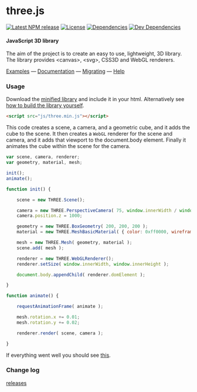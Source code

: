 three.js
========

[![Latest NPM release][npm-badge]][npm-badge-url]
[![License][license-badge]][license-badge-url]
[![Dependencies][dependencies-badge]][dependencies-badge-url]
[![Dev Dependencies][devDependencies-badge]][devDependencies-badge-url]

#### JavaScript 3D library ####

The aim of the project is to create an easy to use, lightweight, 3D library. The library provides &lt;canvas&gt;, &lt;svg&gt;, CSS3D and WebGL renderers.

[Examples](http://threejs.org/examples/) — [Documentation](http://threejs.org/docs/) — [Migrating](https://github.com/mrdoob/three.js/wiki/Migration) — [Help](http://stackoverflow.com/questions/tagged/three.js)


### Usage ###

Download the [minified library](http://threejs.org/build/three.min.js) and include it in your html.
Alternatively see [how to build the library yourself](https://github.com/mrdoob/three.js/wiki/Build-instructions).

```html
<script src="js/three.min.js"></script>
```

This code creates a scene, a camera, and a geometric cube, and it adds the cube to the scene. It then creates a `WebGL` renderer for the scene and camera, and it adds that viewport to the document.body element. Finally it animates the cube within the scene for the camera.

```javascript
var scene, camera, renderer;
var geometry, material, mesh;

init();
animate();

function init() {

	scene = new THREE.Scene();

	camera = new THREE.PerspectiveCamera( 75, window.innerWidth / window.innerHeight, 1, 10000 );
	camera.position.z = 1000;

	geometry = new THREE.BoxGeometry( 200, 200, 200 );
	material = new THREE.MeshBasicMaterial( { color: 0xff0000, wireframe: true } );

	mesh = new THREE.Mesh( geometry, material );
	scene.add( mesh );

	renderer = new THREE.WebGLRenderer();
	renderer.setSize( window.innerWidth, window.innerHeight );

	document.body.appendChild( renderer.domElement );

}

function animate() {

	requestAnimationFrame( animate );

	mesh.rotation.x += 0.01;
	mesh.rotation.y += 0.02;

	renderer.render( scene, camera );

}
```

If everything went well you should see [this](http://jsfiddle.net/hfj7gm6t/).

### Change log ###

[releases](https://github.com/mrdoob/three.js/releases)



[npm-badge]: https://img.shields.io/npm/v/three.svg
[npm-badge-url]: https://www.npmjs.com/package/three
[license-badge]: https://img.shields.io/npm/l/three.svg
[license-badge-url]: ./LICENSE
[dependencies-badge]: https://img.shields.io/david/mrdoob/three.js.svg
[dependencies-badge-url]: https://david-dm.org/mrdoob/three.js
[devDependencies-badge]: https://img.shields.io/david/dev/mrdoob/three.js.svg
[devDependencies-badge-url]: https://david-dm.org/mrdoob/three.js#info=devDependencies
